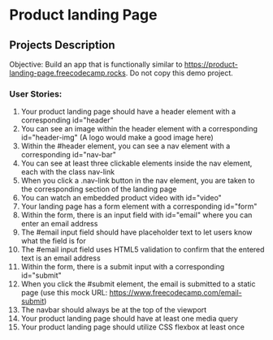 # Product landing Page

## Projects Description 

Objective: Build an app that is functionally similar to https://product-landing-page.freecodecamp.rocks. Do not copy this demo project.

### User Stories:

1. Your product landing page should have a header element with a corresponding id="header"  
2. You can see an image within the header element with a corresponding id="header-img" (A logo would make a good image here)  
3. Within the #header element, you can see a nav element with a corresponding id="nav-bar"  
4. You can see at least three clickable elements inside the nav element, each with the class nav-link  
5. When you click a .nav-link button in the nav element, you are taken to the corresponding section of the landing page  
6. You can watch an embedded product video with id="video"  
7. Your landing page has a form element with a corresponding id="form"  
8. Within the form, there is an input field with id="email" where you can enter an email address  
9. The #email input field should have placeholder text to let users know what the field is for  
10. The #email input field uses HTML5 validation to confirm that the entered text is an email address  
11. Within the form, there is a submit input with a corresponding id="submit"  
12. When you click the #submit element, the email is submitted to a static page (use this mock URL: https://www.freecodecamp.com/email-submit)  
13. The navbar should always be at the top of the viewport  
14. Your product landing page should have at least one media query  
15. Your product landing page should utilize CSS flexbox at least once   

